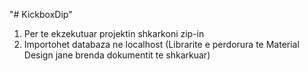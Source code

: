 "# KickboxDip" 
1.  Per te ekzekutuar projektin shkarkoni zip-in
2.  Importohet databaza ne localhost
    (Librarite e perdorura te Material Design jane brenda dokumentit te shkarkuar)
